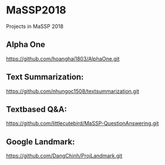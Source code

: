# MaSSP2018
Projects in MaSSP 2018

## Alpha One 
https://github.com/hoanghai1803/AlphaOne.git

## Text Summarization: 
https://github.com/nhungoc1508/textsummarization.git

## Textbased Q&A:
https://github.com/littlecutebird/MaSSP-QuestionAnswering.git

## Google Landmark:
https://github.com/DangChinh/ProjLandmark.git

